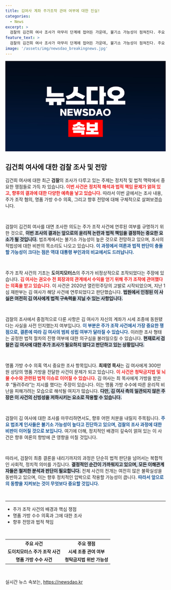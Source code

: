 ```yaml
---
title: 김여사 계좌 주가조작 관여 여부에 대한 진실!
categories:
  - News
excerpt: >
  검찰의 김건희 여사 조사가 마무리 단계에 접어든 가운데, 불기소 가능성이 점쳐진다. 주요 쟁점은 주가 조작 연루와 명품 가방 수수의 대가성이며, 윤리적 비난에도 불구하고 법적 책임은 피할 수 있을지 귀추가 주목된다.
feature_text: >
  검찰의 김건희 여사 조사가 마무리 단계에 접어든 가운데, 불기소 가능성이 점쳐진다. 주요 쟁점은 주가 조작 연루와 명품 가방 수수의 대가성이며, 윤리적 비난에도 불구하고 법적 책임은 피할 수 있을지 귀추가 주목된다.
image: '/assets/img/newsdao_breakingnews.jpg'
---
```


<p><img src="/assets/img/newsdao_breakingnews.jpg" alt="implanttips 속보" /></p>

<h2 data-ke-size="size26">김건희 여사에 대한 검찰 조사 및 전망</h2>

<p data-ke-size="size16">김건희 여사에 대한 최근 <b>검찰</b>의 조사가 다루고 있는 주제는 정치적 및 법적 맥락에서 중요한 쟁점들로 가득 차 있습니다. <b><span style="color: #ee2323;">이번 사건은 정치적 해석과 법적 책임 문제가 얽혀 있고, 향후의 결과에 대한 다양한 예측을 낳고 있습니다.</span></b> 따라서 이번 글에서는 조사 내용, 주가 조작 혐의, 명품 가방 수수 의혹, 그리고 향후 전망에 대해 구체적으로 살펴보겠습니다.</p>

<p data-ke-size="size16">&nbsp;</p>

<p>검찰이 김건희 여사를 대면 조사한 의도는 주가 조작 사건에 연루된 여부를 규명하기 위한 것으로, <b><span style="background-color: #21538527;">이번 조사의 결과는 앞으로의 윤리적 논란과 법적 책임을 결정하는 중요한 요소가 될 것입니다.</span></b> 법조계에서는 불기소 가능성이 높은 것으로 전망하고 있으며, 조사의 적법성에 대한 비판의 목소리도 나오고 있습니다. <b><span style="color: #1a5490;">이 과정에서 여론과 법적 판단이 충돌할 가능성이 크다는 점은 역대 대통령 부인과의 비교에서도 드러납니다.</span></b></p>

<p data-ke-size="size16">&nbsp;</p>

<p>주가 조작 사건의 기초는 <b>도이치모터스</b>의 주가가 비정상적으로 조작되었다는 주장에 있습니다. <b><span style="color: #ee2323;">김 여사는 권오수 전 회장과의 관계에서 수익을 얻기 위해 주가 조작에 관여했다는 의혹을 받고 있습니다.</span></b> 이 사건은 2020년 열린민주당의 고발로 시작되었으며, 지난 1심 재판부는 김 여사가 해당 사건에 연루되었다고 판단했습니다. <b><span style="background-color: #21538527;">법원에서 인정된 이 사실은 여전히 김 여사에게 법적 구속력을 지닐 수 있는 사항입니다.</span></b></p>

<p data-ke-size="size16">&nbsp;</p>

<p>검찰의 조사에서 중점적으로 다룬 사항은 김 여사가 자신의 계좌가 시세 조종에 동원됐다는 사실을 사전 인지했는지 여부입니다. <b><span style="color: #1a5490;">이 부분은 주가 조작 사건에서 가장 중요한 쟁점으로, 결론에 따라 김 여사의 범죄 성립 여부가 달라질 수 있습니다.</span></b> 이러한 조사 형태는 공정한 법적 절차의 진행 여부에 대한 의구심을 불러일으킬 수 있습니다. <b><span style="background-color: #21538527;">현재로서 검찰은 김 여사에 대한 추가 조사가 필요하지 않다고 판단하고 있는 상황입니다.</span></b></p>

<p data-ke-size="size16">&nbsp;</p>

<p>명품 가방 수수 의혹 역시 중요한 조사 항목입니다. <b>최재영 목사</b>는 김 여사에게 300만 원 상당의 명품 가방을 전달한 사건이 문제가 되고 있습니다. <b><span style="color: #ee2323;">이 사건은 청탁금지법 및 뇌물 수수와 관련된 법적 이슈로 이어질 수 있습니다.</span></b> 김 여사는 최 목사에게 가방을 받은 후 “돌려주라”는 지시를 했다는 주장이 있습니다. 이는 명품 가방 수수에 따른 윤리적 비난을 피해가려는 모습으로 해석될 여지가 많습니다. <b><span style="background-color: #21538527;">다만, 김 여사 측의 일관되지 않은 주장은 이 사건의 신빙성을 저하시키는 요소로 작용할 수 있습니다.</span></b></p>

<p data-ke-size="size16">&nbsp;</p>

<p>검찰이 김 여사에 대한 조사를 마무리하면서도, 향후 어떤 처분을 내릴지 주목됩니다. <b><span style="color: #1a5490;">주요 법조계 인사들은 불기소 가능성이 높다고 진단하고 있으며, 검찰의 조사 과정에 대한 비판이 이어질 것으로 보입니다.</span></b> 여기에 더해, 정치적인 배경이 깊숙이 얽혀 있는 이 사건은 향후 여론의 향방에 큰 영향을 미칠 것입니다.</p>

<p data-ke-size="size16">&nbsp;</p>

<p>따라서, 검찰이 최종 결론을 내리기까지의 과정은 단순히 법적 판단을 넘어서는 복합적인 사회적, 정치적 의미를 가집니다. <b><span style="background-color: #21538527;">결정적인 순간이 가까워지고 있으며, 모든 이해관계자들은 철저한 분석과 판단이 필요합니다.</span></b> 전체 사건의 전개는 여전히 많은 불확실성을 동반하고 있으며, 이는 향후 정치적인 압박으로 작용할 가능성이 큽니다. <b><span style="color: #1a5490;">따라서 앞으로의 동향을 지켜보는 것이 무엇보다 중요할 것입니다.</span></b></p>

<p data-ke-size="size16">&nbsp;</p>

<hr>

<ul>
    <li>주가 조작 사건의 배경과 핵심 쟁점</li>
    <li>명품 가방 수수 의혹과 그에 대한 조사</li>
    <li>향후 전망과 법적 책임</li>
</ul>

<p data-ke-size="size16">&nbsp;</p>

<table>
    <tr>
        <td style="text-align: center; height: 17px;"><b>주요 사건</b></td>
        <td style="text-align: center; height: 17px;"><b>주요 쟁점</b></td>
    </tr>
    <tr>
        <td style="text-align: center; height: 17px;"><b>도이치모터스 주가 조작 사건</b></td>
        <td style="text-align: center; height: 17px;"><b>시세 조종 관여 여부</b></td>
    </tr>
    <tr>
        <td style="text-align: center; height: 17px;"><b>명품 가방 수수 사건</b></td>
        <td style="text-align: center; height: 17px;"><b>청탁금지법 위반 가능성</b></td>
    </tr>
</table>

<p data-ke-size="size16">&nbsp;</p>
실시간 뉴스 속보는, <a href="https://newsdao.kr" rel="dofollow">https://newsdao.kr</a>


